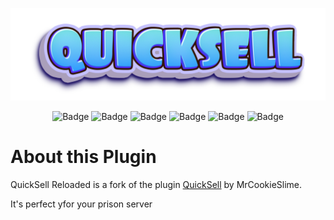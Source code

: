 ![quicksell](https://raw.githubusercontent.com/CCMG-Minecraft/QuickSellReloaded/2a940e0ae7258f6ed73dfda7f6a17ef9078602ae/.github/readme/name.png)
<div style="text-align: center;">
<img src="https://img.shields.io/github/workflow/status/CCMG-Minecraft/QuickSellReloaded/Java%20CI?style=for-the-badge" alt="Badge">
<img alt="Badge" src="https://img.shields.io/github/v/release/CCMG-Minecraft/QuickSellReloaded?style=for-the-badge">
<img alt="Badge" src="https://img.shields.io/github/issues/CCMG-Minecraft/QuickSellReloaded?style=for-the-badge">
<img alt="Badge" src="https://img.shields.io/github/license/CCMG-Minecraft/QuickSellReloaded?style=for-the-badge">
<img alt="Badge" src="https://img.shields.io/badge/Minecraft%20Version-1.16-darkgreen?style=for-the-badge">
<img alt="Badge" src="https://img.shields.io/badge/Requires-PaperMC-blue?style=for-the-badge">
</div>

# About this Plugin
QuickSell Reloaded is a fork of the plugin [QuickSell](https://github.com/TheBusyBiscuit/QuickSell) by MrCookieSlime.

It's perfect yfor your prison server